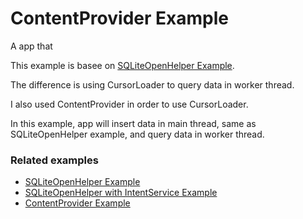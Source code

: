 # ContentProvider Example

A app that

This example is basee on [SQLiteOpenHelper Example](https://github.com/terracotta-ko/Android_Treasure_House/tree/master/SQLiteOpenHelperExample).

The difference is using CursorLoader to query data in worker thread.

I also used ContentProvider in order to use CursorLoader.

In this example, app will insert data in main thread, same as SQLiteOpenHelper example, and query data in worker thread.

### Related examples

* [SQLiteOpenHelper Example](https://github.com/terracotta-ko/Android_Treasure_House/tree/master/SQLiteOpenHelperExample)
* [SQLiteOpenHelper with IntentService Example](https://github.com/terracotta-ko/Android_Treasure_House/tree/master/SQLiteOpenHelper_with_IntentService_Example)
* [ContentProvider Example](https://github.com/terracotta-ko/Android_Treasure_House/tree/master/ContentProvider_Example)
